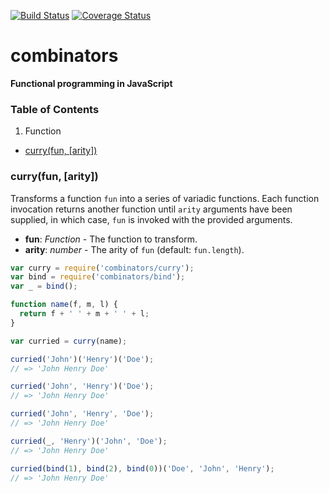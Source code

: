 [![Build Status](https://travis-ci.org/bakerface/combinators.svg?branch=master)](https://travis-ci.org/bakerface/combinators) [![Coverage Status](https://coveralls.io/repos/bakerface/combinators/badge.svg?branch=master)](https://coveralls.io/r/bakerface/combinators)

# combinators
**Functional programming in JavaScript**

### Table of Contents
1. Function
  - [curry(fun, [arity])](#curryfunarity)

### curry(fun, [arity])
Transforms a function `fun` into a series of variadic functions.
Each function invocation returns another function until `arity`
arguments have been supplied, in which case, `fun` is invoked with
the provided arguments.

- **fun**: *Function* - The function to transform.
- **arity**: *number* - The arity of `fun` (default: ``fun.length``).

``` javascript
var curry = require('combinators/curry');
var bind = require('combinators/bind');
var _ = bind();

function name(f, m, l) {
  return f + ' ' + m + ' ' + l;
}

var curried = curry(name);

curried('John')('Henry')('Doe');
// => 'John Henry Doe'

curried('John', 'Henry')('Doe');
// => 'John Henry Doe'

curried('John', 'Henry', 'Doe');
// => 'John Henry Doe'

curried(_, 'Henry')('John', 'Doe');
// => 'John Henry Doe'

curried(bind(1), bind(2), bind(0))('Doe', 'John', 'Henry');
// => 'John Henry Doe'
```
